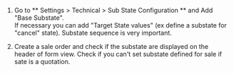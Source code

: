 1.  Go to \*\* Settings \> Technical \> Sub State Configuration \*\* and Add "Base Substate".  
    If necessary you can add "Target State values" (ex define a substate
    for "cancel" state). Substate sequence is very important.

2.  Create a sale order and check if the substate are displayed on the
    header of form view. Check if you can't set substate defined for
    sale if sate is a quotation.
